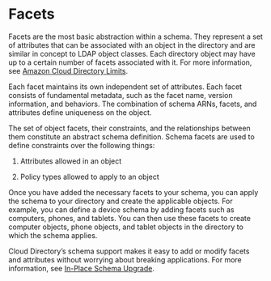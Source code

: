 # Facets<a name="schemas_whatarefacets"></a>

Facets are the most basic abstraction within a schema\. They represent a set of attributes that can be associated with an object in the directory and are similar in concept to LDAP object classes\. Each directory object may have up to a certain number of facets associated with it\. For more information, see [Amazon Cloud Directory Limits](limits.md)\. 

Each facet maintains its own independent set of attributes\. Each facet consists of fundamental metadata, such as the facet name, version information, and behaviors\. The combination of schema ARNs, facets, and attributes define uniqueness on the object\. 

The set of object facets, their constraints, and the relationships between them constitute an abstract schema definition\. Schema facets are used to define constraints over the following things: 

1. Attributes allowed in an object

1. Policy types allowed to apply to an object 

Once you have added the necessary facets to your schema, you can apply the schema to your directory and create the applicable objects\. For example, you can define a device schema by adding facets such as computers, phones, and tablets\. You can then use these facets to create computer objects, phone objects, and tablet objects in the directory to which the schema applies\.

Cloud Directory’s schema support makes it easy to add or modify facets and attributes without worrying about breaking applications\. For more information, see [In\-Place Schema Upgrade](schemas_inplaceschemaupgrade.md)\.